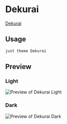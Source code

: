 # Dekurai

[Dekurai](https://github.com/sergey900553)

## Usage

```bash
just theme Dekurai
```

## Preview

### Light

![Preview of Dekurai Light](preview-light.png)

### Dark

![Preview of Dekurai Dark](preview-dark.png)
